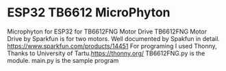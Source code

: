 # ESP32 TB6612 MicroPhyton
Microphyton for ESP32 for TB6612FNG Motor Drive
TB6612FNG Motor Drive by Sparkfun is for two motors. Well documented by Spakfun in detail.
https://www.sparkfun.com/products/14451
For programing I used Thonny, Thanks to University of Tartu.https://thonny.org/
TB6612FNG.py is the module. main.py is the sample program
